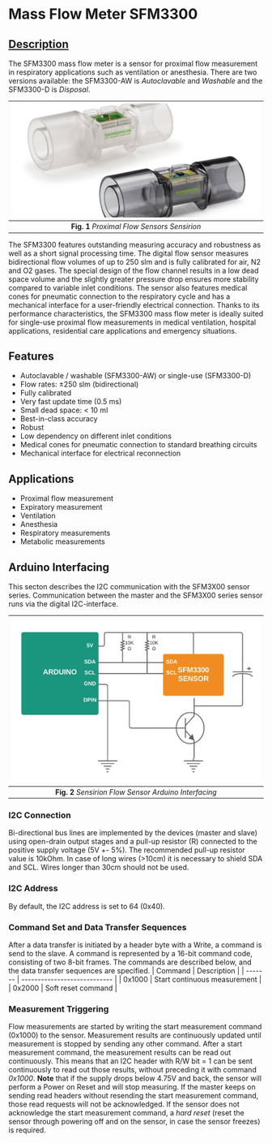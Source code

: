 # Mass Flow Meter SFM3300
## [Description](https://www.sensirion.com/en/flow-sensors/mass-flow-meters-for-high-precise-measurement-of-gases/proximal-flow-sensors-sfm3300-autoclavable-washable-or-single-use/)
The SFM3300 mass flow meter is a sensor for proximal flow measurement in respiratory applications such as ventilation or anesthesia. There are two versions available: the SFM3300-AW is *Autoclavable* and *Washable* and the SFM3300-D is *Disposal*.

| ![space-1.jpg](https://github.com/TronixLab/SFM3300/blob/main/docs/Sensirion%201.jpg) | 
|:--:| 
| **Fig. 1** *Proximal Flow Sensors Sensirion* |

The SFM3300 features outstanding measuring accuracy and robustness as well as a short signal processing time. The digital flow sensor measures bidirectional flow volumes of up to 250 slm and is fully calibrated for air, N2 and O2 gases. The special design of the flow channel results in a low dead space volume and the slightly greater pressure drop ensures more stability compared to variable inlet conditions. The sensor also features medical cones for pneumatic connection to the respiratory cycle and has a mechanical interface for a user-friendly electrical connection. Thanks to its performance characteristics, the SFM3300 mass flow meter is ideally suited for single-use proximal flow measurements in medical ventilation, hospital applications, residential care applications and emergency situations.

## Features
* Autoclavable / washable (SFM3300-AW) or single-use (SFM3300-D)
* Flow rates: ±250 slm (bidirectional)
* Fully calibrated
* Very fast update time (0.5 ms)
* Small dead space: < 10 ml
* Best-in-class accuracy
* Robust
* Low dependency on different inlet conditions
* Medical cones for pneumatic connection to standard breathing circuits
* Mechanical interface for electrical reconnection

## Applications
* Proximal flow measurement
* Expiratory measurement
* Ventilation
* Anesthesia
* Respiratory measurements
* Metabolic measurements

## Arduino Interfacing
This secton describes the I2C communication with the SFM3X00 sensor series. Communication between the master and the SFM3X00 series sensor runs via the digital I2C-interface. 

| ![space-1.jpg](https://github.com/TronixLab/SFM3300/blob/main/docs/ArduinoInterfacing.jpeg) | 
|:--:| 
| **Fig. 2** *Sensirion Flow Sensor Arduino Interfacing* |

### **I2C Connection**
Bi-directional bus lines are implemented by the devices (master and slave) using open-drain output stages and a pull-up resistor (R) connected to the positive supply voltage (5V +- 5%). The recommended pull-up resistor value is 10kOhm. In case of long wires (>10cm) it is necessary to shield SDA and SCL. Wires longer than 30cm should not be used.
### **I2C Address**
By default, the I2C address is set to 64 (0x40).
### **Command Set and Data Transfer Sequences**
After a data transfer is initiated by a header byte with a Write, a command is send to the slave. A command is represented by a 16-bit command code, consisting of two 8-bit frames. The commands are described below, and the data transfer sequences are specified.
| Command |           Description        |
| ------- | ---------------------------- |
| 0x1000  | Start continuous measurement |
| 0x2000  | Soft reset command           |
### **Measurement Triggering**
Flow measurements are started by writing the start measurement command (0x1000) to the sensor. Measurement results are continuously updated until measurement is stopped by sending any other command. After a start measurement command, the measurement results can be read out continuously. This means that an I2C header with R/W bit = 1 can be sent continuously to read out those results, without preceding it with command *0x1000*.
**Note** that if the supply drops below 4.75V and back, the sensor will perform a Power on Reset and will stop measuring. If the master keeps on sending read headers without resending the start measurement command, those read requests will not be acknowledged. If the sensor does not acknowledge the start measurement command, a *hard reset* (reset the sensor through powering off and on the sensor, in case the sensor freezes) is required.
